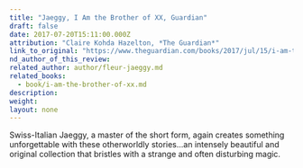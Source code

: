 ```yaml
---
title: "Jaeggy, I Am the Brother of XX, Guardian"
draft: false
date: 2017-07-20T15:11:00.000Z
attribution: "Claire Kohda Hazelton, *The Guardian*"
link_to_original: "https://www.theguardian.com/books/2017/jul/15/i-am-the-brother-of-xx-by-fleur-jaeggy-review"
nd_author_of_this_review:
related_author: author/fleur-jaeggy.md
related_books:
  - book/i-am-the-brother-of-xx.md
description:
weight:
layout: none
---
```

Swiss-Italian Jaeggy, a master of the short form, again creates something unforgettable with these otherworldly stories...an intensely beautiful and original collection that bristles with a strange and often disturbing magic.

